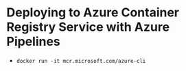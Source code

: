 # Deploying to Azure Container Registry Service with Azure Pipelines

- `docker run -it mcr.microsoft.com/azure-cli`
